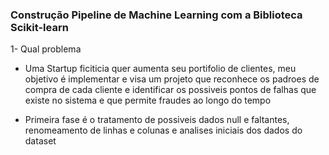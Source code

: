 ### Construção Pipeline de Machine Learning com a Biblioteca Scikit-learn

1-  Qual problema 

- Uma Startup ficiticia quer aumenta seu portifolio de clientes, meu objetivo é implementar e visa um projeto que reconhece os padroes de compra de cada cliente e identificar os possiveis pontos de falhas que existe no sistema e que permite fraudes ao longo do tempo


- Primeira fase é o tratamento de possiveis dados null e faltantes, renomeamento de linhas e colunas e analises iniciais dos dados do dataset
